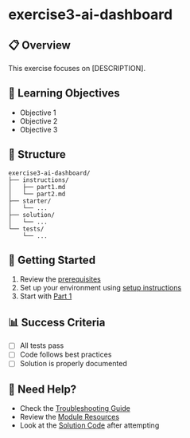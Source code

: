 # exercise3-ai-dashboard

## 📋 Overview

This exercise focuses on [DESCRIPTION].

## 🎯 Learning Objectives

- Objective 1
- Objective 2
- Objective 3

## 📁 Structure

```
exercise3-ai-dashboard/
├── instructions/
│   ├── part1.md
│   └── part2.md
├── starter/
│   └── ...
├── solution/
│   └── ...
└── tests/
    └── ...
```

## 🚀 Getting Started

1. Review the [prerequisites](../../prerequisites.md)
2. Set up your environment using [setup instructions](../../README.md#setup)
3. Start with [Part 1](instructions/part1.md)

## 📊 Success Criteria

- [ ] All tests pass
- [ ] Code follows best practices
- [ ] Solution is properly documented

## 🤝 Need Help?

- Check the [Troubleshooting Guide](../../troubleshooting.md)
- Review the [Module Resources](../../README.md#resources)
- Look at the [Solution Code](solution/) after attempting
